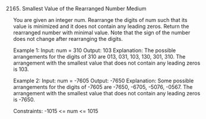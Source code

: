 2165. Smallest Value of the Rearranged Number
Medium

You are given an integer num. Rearrange the digits of num such that its value is minimized and it does not contain any leading zeros.
Return the rearranged number with minimal value.
Note that the sign of the number does not change after rearranging the digits.

Example 1:
Input: num = 310
Output: 103
Explanation: The possible arrangements for the digits of 310 are 013, 031, 103, 130, 301, 310. 
The arrangement with the smallest value that does not contain any leading zeros is 103.

Example 2:
Input: num = -7605
Output: -7650
Explanation: Some possible arrangements for the digits of -7605 are -7650, -6705, -5076, -0567.
The arrangement with the smallest value that does not contain any leading zeros is -7650.
 
Constraints:
-1015 <= num <= 1015
